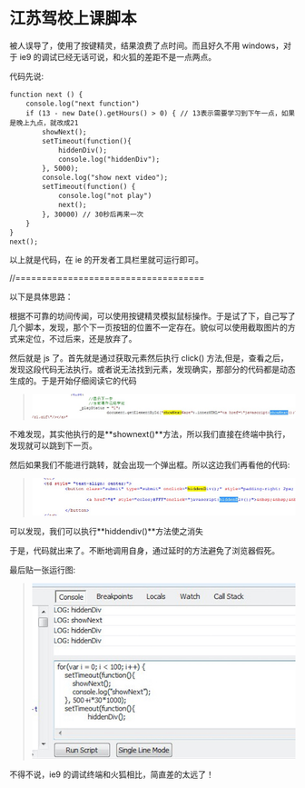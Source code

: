 江苏驾校上课脚本
===

被人误导了，使用了按键精灵，结果浪费了点时间。而且好久不用 windows，对于 ie9 的调试已经无话可说，和火狐的差距不是一点两点。

代码先说:
```
function next () {
    console.log("next function")
    if (13 - new Date().getHours() > 0) { // 13表示需要学习到下午一点，如果是晚上九点，就改成21
        showNext();
        setTimeout(function(){
            hiddenDiv();
            console.log("hiddenDiv");
        }, 5000);
        console.log("show next video");
        setTimeout(function() {
            console.log("not play")
            next();
        }, 30000) // 30秒后再来一次
    }
}
next();
```

以上就是代码，在 ie 的开发者工具栏里就可运行即可。

//====================================

以下是具体思路：

根据不可靠的坊间传闻，可以使用按键精灵模拟鼠标操作。于是试了下，自己写了几个脚本，发现，那个下一页按钮的位置不一定存在。貌似可以使用截取图片的方式来定位，不过后来，还是放弃了。

然后就是 js 了。首先就是通过获取元素然后执行 click() 方法,但是，查看之后，发现这段代码无法执行。或者说无法找到元素，发现确实，那部分的代码都是动态生成的。于是开始仔细阅读它的代码

> ![下一页页面代码](./images/shownext.jpg)

不难发现，其实他执行的是**shownext()**方法，所以我们直接在终端中执行，发现就可以跳到下一页。

然后如果我们不能进行跳转，就会出现一个弹出框。所以这边我们再看他的代码:

> ![消除弹出框](./images/hiddendiv.jpg)

可以发现，我们可以执行**hiddendiv()**方法使之消失

于是，代码就出来了。不断地调用自身，通过延时的方法避免了浏览器假死。

最后贴一张运行图:

> ![Console](./images/console.jpg)

不得不说，ie9 的调试终端和火狐相比，简直差的太远了！
